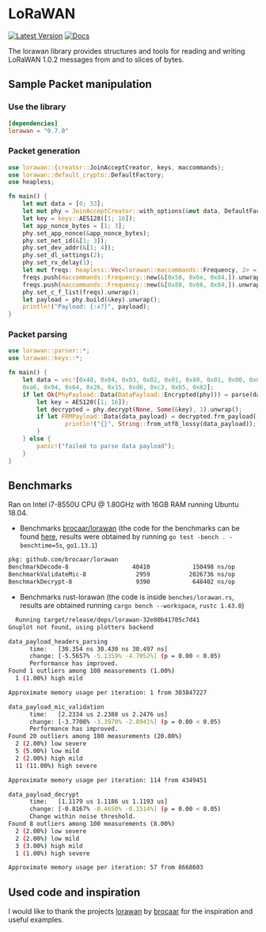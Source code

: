 # LoRaWAN

[![Latest Version]][crates.io]
[![Docs]][doc.rs]

The lorawan library provides structures and tools for reading and writing
LoRaWAN 1.0.2 messages from and to slices of bytes.

## Sample Packet manipulation

### Use the library

```toml
[dependencies]
lorawan = "0.7.0"
```

### Packet generation

```rust
use lorawan::{creator::JoinAcceptCreator, keys, maccommands};
use lorawan::default_crypto::DefaultFactory;
use heapless;

fn main() {
    let mut data = [0; 33];
    let mut phy = JoinAcceptCreator::with_options(&mut data, DefaultFactory).unwrap();
    let key = keys::AES128([1; 16]);
    let app_nonce_bytes = [1; 3];
    phy.set_app_nonce(&app_nonce_bytes);
    phy.set_net_id(&[1; 3]);
    phy.set_dev_addr(&[1; 4]);
    phy.set_dl_settings(2);
    phy.set_rx_delay(1);
    let mut freqs: heapless::Vec<lorawan::maccommands::Frequency, 2> = heapless::Vec::new();
    freqs.push(maccommands::Frequency::new(&[0x58, 0x6e, 0x84,]).unwrap()).unwrap();
    freqs.push(maccommands::Frequency::new(&[0x88, 0x66, 0x84,]).unwrap()).unwrap();
    phy.set_c_f_list(freqs).unwrap();
    let payload = phy.build(&key).unwrap();
    println!("Payload: {:x?}", payload);
}
```

### Packet parsing

```rust
use lorawan::parser::*;
use lorawan::keys::*;

fn main() {
    let data = vec![0x40, 0x04, 0x03, 0x02, 0x01, 0x80, 0x01, 0x00, 0x01,
    0xa6, 0x94, 0x64, 0x26, 0x15, 0xd6, 0xc3, 0xb5, 0x82];
    if let Ok(PhyPayload::Data(DataPayload::Encrypted(phy))) = parse(data) {
        let key = AES128([1; 16]);
        let decrypted = phy.decrypt(None, Some(&key), 1).unwrap();
        if let FRMPayload::Data(data_payload) = decrypted.frm_payload() {
                println!("{}", String::from_utf8_lossy(data_payload));
        }
    } else {
        panic!("failed to parse data payload");
    }
}
```

## Benchmarks

Ran on Intel i7-8550U CPU @ 1.80GHz with 16GB RAM running Ubuntu 18.04.

* Benchmarks [brocaar/lorawan][4] (the code for the benchmarks can be found
  [here][3], results were obtained by running `go test -bench . -benchtime=5s`,
  `go1.13.1`)

```bash
pkg: github.com/brocaar/lorawan
BenchmarkDecode-8                  40410            150498 ns/op
BenchmarkValidateMic-8              2959           2026736 ns/op
BenchmarkDecrypt-8                  9390            648402 ns/op
```

* Benchmarks rust-lorawan (the code is inside `benches/lorawan.rs`, results are
  obtained running `cargo bench --workspace`, `rustc 1.43.0`)

```bash
  Running target/release/deps/lorawan-32e80b41705c7d41
Gnuplot not found, using plotters backend

data_payload_headers_parsing
      time:   [30.354 ns 30.430 ns 30.497 ns]
      change: [-5.5657% -5.1359% -4.7052%] (p = 0.00 < 0.05)
      Performance has improved.
Found 1 outliers among 100 measurements (1.00%)
  1 (1.00%) high mild

Approximate memory usage per iteration: 1 from 303847227

data_payload_mic_validation
      time:   [2.2334 us 2.2388 us 2.2476 us]
      change: [-3.7708% -3.3970% -2.8941%] (p = 0.00 < 0.05)
      Performance has improved.
Found 20 outliers among 100 measurements (20.00%)
  2 (2.00%) low severe
  5 (5.00%) low mild
  2 (2.00%) high mild
  11 (11.00%) high severe

Approximate memory usage per iteration: 114 from 4349451

data_payload_decrypt
      time:   [1.1179 us 1.1186 us 1.1193 us]
      change: [-0.8167% -0.4650% -0.1514%] (p = 0.00 < 0.05)
      Change within noise threshold.
Found 8 outliers among 100 measurements (8.00%)
  2 (2.00%) low severe
  2 (2.00%) low mild
  3 (3.00%) high mild
  1 (1.00%) high severe

Approximate memory usage per iteration: 57 from 8668603
```

## Used code and inspiration

I would like to thank the projects [lorawan][5] by [brocaar][6] for the
inspiration and useful examples.

[3]: https://gist.github.com/ivajloip/d63981e4caddaa68bd0b9c2390f4af90
[4]: https://github.com/brocaar/lorawan/commit/6095d473cf605ce4da4584ae2b570bca8e1259ff
[5]: https://github.com/brocaar/lorawan
[6]: https://github.com/brocaar
[Latest Version]: https://img.shields.io/crates/v/lorawan.svg
[crates.io]: https://crates.io/crates/lorawan
[Docs]: https://docs.rs/lorawan/badge.svg
[doc.rs]: https://docs.rs/lorawan
